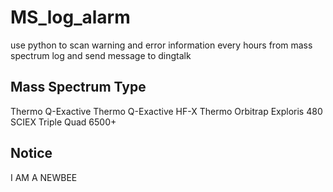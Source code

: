 # MS_log_alarm
use python to scan warning and error information every hours from mass spectrum log and send message to dingtalk 
## Mass Spectrum Type
Thermo Q-Exactive
Thermo Q-Exactive HF-X
Thermo Orbitrap Exploris 480
SCIEX Triple Quad 6500+
## Notice
I AM A NEWBEE
